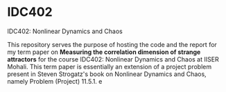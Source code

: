 # IDC402
IDC402: Nonlinear Dynamics and Chaos

This repository serves the purpose of hosting the code and the report for my term paper on **Measuring the correlation dimension of strange attractors** for the course IDC402: Nonlinear Dynamics and Chaos at IISER Mohali. This term paper is essentially an extension of a project problem present in Steven Strogatz's book on Nonlinear Dynamics and Chaos, namely Problem (Project) 11.5.1. e
